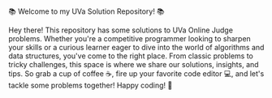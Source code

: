  📚 Welcome to my UVa Solution Repository! 📚

Hey there! This repository has some solutions to UVa Online Judge problems. Whether you're a competitive programmer looking to sharpen your skills or a curious learner eager to dive into the world of algorithms and data structures, you've come to the right place. From classic problems to tricky challenges, this space is where we share our solutions, insights, and tips. So grab a cup of coffee ☕, fire up your favorite code editor 💻, and let's tackle some problems together! Happy coding! 🚀
